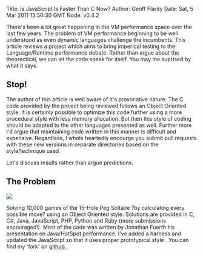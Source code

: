 Title: Is JavaScript Is Faster Than C Now?
Author: Geoff Flarity
Date: Sat, 5 Mar 2011 13:50:30 GMT 
Node: v0.4.2


There's been a lot great happening in the VM performance space over the last few years. The problem of VM performance beginning to be well understood as even dynamic languages challenge the incumbents. This article reviews a project which aims to bring imperical testing to the Language/Runtime performance debate. Rather than argue about the theorectical, we can let the code speak for itself. You may me suprised by what it says.  


## Stop!

The author of this article is well aware of it's provocative nature. The C code provided by the project being reviewed follows an Object Oriented style. It is certainly possible to optimize this code further using a more procedural style with less memory allocation. But then this style of coding should be adapted to the other languages presented as well. Further more I'd argue that maintaining code written in this manner is difficult and expensive. Regardless, I whole heartedly encourge you submit pull requests with these new versions in separate directories based on the style/technique used. 

Let's discuss results rather than argue predictions. 

## The Problem

<img src="/peg-performance/15-peg.jpg" style="float:none;" />

Solving 10,000 games of the 15-Hole Peg Soltaire ?by calculating every possible move? using an Object Oriented style. Solutions are provided in C, C#, Java, JavaScript, PHP, Python and Ruby (more submissions encouraged!). Most of the code was written by Jonathan Fuerth his presentation on Java/HotSpot performance. I've added a harness and updated the JavaScript so that it uses proper prototypical style . You can find my 'fork' on [github](https://github.com/gflarity/peg-performance).


